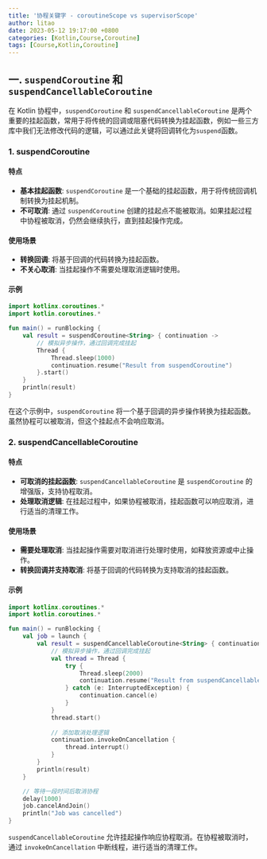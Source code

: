 ```yaml
---
title: '协程关键字 - coroutineScope vs supervisorScope'
author: litao
date: 2023-05-12 19:17:00 +0800
categories: [Kotlin,Course,Coroutine]
tags: [Course,Kotlin,Coroutine]
---
```


## 一. `suspendCoroutine` 和 `suspendCancellableCoroutine` 

在 Kotlin 协程中，`suspendCoroutine` 和 `suspendCancellableCoroutine` 是两个重要的挂起函数，常用于将传统的回调或阻塞代码转换为挂起函数，例如一些三方库中我们无法修改代码的逻辑，可以通过此关键将回调转化为`suspend`函数。

### 1. suspendCoroutine

#### 特点

- **基本挂起函数**: `suspendCoroutine` 是一个基础的挂起函数，用于将传统回调机制转换为挂起机制。
- **不可取消**: 通过 `suspendCoroutine` 创建的挂起点不能被取消。如果挂起过程中协程被取消，仍然会继续执行，直到挂起操作完成。

#### 使用场景

- **转换回调**: 将基于回调的代码转换为挂起函数。
- **不关心取消**: 当挂起操作不需要处理取消逻辑时使用。

#### 示例

```kotlin
import kotlinx.coroutines.*
import kotlin.coroutines.*

fun main() = runBlocking {
    val result = suspendCoroutine<String> { continuation ->
        // 模拟异步操作，通过回调完成挂起
        Thread {
            Thread.sleep(1000)
            continuation.resume("Result from suspendCoroutine")
        }.start()
    }
    println(result)
}
```

在这个示例中，`suspendCoroutine` 将一个基于回调的异步操作转换为挂起函数。虽然协程可以被取消，但这个挂起点不会响应取消。

### 

### 2. suspendCancellableCoroutine

#### 特点

- **可取消的挂起函数**: `suspendCancellableCoroutine` 是 `suspendCoroutine` 的增强版，支持协程取消。
- **处理取消逻辑**: 在挂起过程中，如果协程被取消，挂起函数可以响应取消，进行适当的清理工作。

#### 使用场景

- **需要处理取消**: 当挂起操作需要对取消进行处理时使用，如释放资源或中止操作。
- **转换回调并支持取消**: 将基于回调的代码转换为支持取消的挂起函数。

#### 示例

```kotlin
import kotlinx.coroutines.*
import kotlin.coroutines.*

fun main() = runBlocking {
    val job = launch {
        val result = suspendCancellableCoroutine<String> { continuation ->
            // 模拟异步操作，通过回调完成挂起
            val thread = Thread {
                try {
                    Thread.sleep(2000)
                    continuation.resume("Result from suspendCancellableCoroutine")
                } catch (e: InterruptedException) {
                    continuation.cancel(e)
                }
            }
            thread.start()
            
            // 添加取消处理逻辑
            continuation.invokeOnCancellation {
                thread.interrupt()
            }
        }
        println(result)
    }

    // 等待一段时间后取消协程
    delay(1000)
    job.cancelAndJoin()
    println("Job was cancelled")
}
```

`suspendCancellableCoroutine` 允许挂起操作响应协程取消。在协程被取消时，通过 `invokeOnCancellation` 中断线程，进行适当的清理工作。


